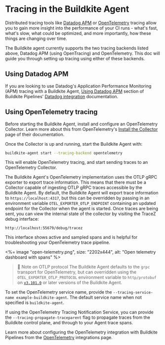 # Tracing in the Buildkite Agent

Distributed tracing tools like [Datadog APM](https://www.datadoghq.com/product/apm/) or [OpenTelemetry](https://opentelemetry.io/) tracing allow you to gain more insight into the performance of your CI runs - what's fast, what's slow, what could be optimized, and more importantly, how these things are changing over time.

The Buildkite agent currently supports the two tracing backends listed above, Datadog APM (using OpenTracing) and OpenTelemetry. This doc will guide you through setting up tracing using either of these backends.

## Using Datadog APM

If you are looking to use Datadog's Application Performance Monitoring (APM) tracing with a Buildkite Agent, [Using Datadog APM](/docs/pipelines/integrations/observability/datadog#using-datadog-apm) section of Buildkite Pipelines' [Datadog integration](/docs/pipelines/integrations/observability/datadog) documentation.

## Using OpenTelemetry tracing

Before starting the Buildkite Agent, install and configure an OpenTelemetry Collector. Learn more about this from OpenTelemetry's [Install the Collector](https://opentelemetry.io/docs/collector/installation/) page of their documentation.

Once the Collector is up and running, start the Buildkite Agent with:

```bash
buildkite-agent start --tracing-backend opentelemetry
```

This will enable OpenTelemetry tracing, and start sending traces to an OpenTelemetry Collector.

The Buildkite Agent's OpenTelemetry implementation uses the OTLP gRPC exporter to export trace information. This means that there must be a Collector capable of ingesting OTLP gRPC traces accessible by the Buildkite Agent. By default, the Buildkite Agent will export trace information to `https://localhost:4317`, but this can be overridden by passing in an environment variable `OTEL_EXPORTER_OTLP_ENDPOINT` containing an updated endpoint for the Collector when the agent is started.
Once traces are being sent, you can view the internal state of the collector by visiting the TraceZ debug interface:

`http://localhost:55679/debug/tracez`

This interface shows active and sampled spans and is helpful for troubleshooting your OpenTelemetry trace pipeline.

<%= image "open-telemetry.png", size: "2202x444", alt: "Open telemetry dashboard with spans" %>

> 📘 Note on OTLP protocol
> The Buildkite Agent defaults to the `grpc` transport for OpenTelemetry, but can overridden using the `OTEL_EXPORTER_OTLP_PROTOCOL` environment variable to `http/protobuf` on [`v3.101.0`](https://github.com/buildkite/agent/releases/tag/v3.101.0) or later versions of the Buildkite Agent.

To set the OpenTelemetry service name, provide the `--tracing-service-name example-buildkite-agent`. The default service name when not specified is `buildkite-agent`.

If using the OpenTelemetry Tracing Notification Service, you can provide the `--tracing-propagate-traceparent` flag to propagate traces from the Buildkite control plane, and through to your Agent trace spans.

Learn more about configuring the OpenTelemetry integration with Buildkite Pipelines from the [OpenTelemetry](/docs/pipelines/integrations/observability/opentelemetry) integrations page.
